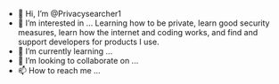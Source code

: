 - 👋 Hi, I’m @Privacysearcher1
- 👀 I’m interested in ... Learning how to be private, learn good security measures, learn how the internet and coding works, and find and support developers for products I use.
- 🌱 I’m currently learning ...
- 💞️ I’m looking to collaborate on ...
- 📫 How to reach me ...

<!---
Privacysearcher1/Privacysearcher1 is a ✨ special ✨ repository because its `README.md` (this file) appears on your GitHub profile.
You can click the Preview link to take a look at your changes.
--->
